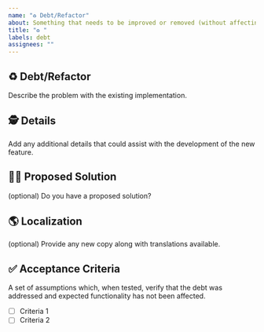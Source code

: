 ```yaml
---
name: "♻️ Debt/Refactor"
about: Something that needs to be improved or removed (without affecting expected functionality)
title: "♻️ "
labels: debt
assignees: ""
---
```


## ♻️ Debt/Refactor

Describe the problem with the existing implementation.

## 🕵️ Details

Add any additional details that could assist with the development of the new feature.

## 🙋‍♀️ Proposed Solution

(optional) Do you have a proposed solution?

## 🌎 Localization

(optional) Provide any new copy along with translations available.

## ✅ Acceptance Criteria

A set of assumptions which, when tested, verify that the debt was addressed and expected functionality has not been affected.

- [ ] Criteria 1
- [ ] Criteria 2
